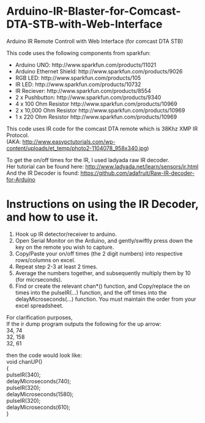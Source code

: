Arduino-IR-Blaster-for-Comcast-DTA-STB-with-Web-Interface
=========================================================

Arduino IR Remote Controll with Web Interface (for comcast DTA STB)

This code uses the following components from sparkfun: <ul>
<li>Arduino UNO:  		http://www.sparkfun.com/products/11021 </li>
<li>Arduino Ethernet Shield:	http://www.sparkfun.com/products/9026 </li>
<li>RGB LED:			http://www.sparkfun.com/products/105 </li>
<li>IR LED: 			http://www.sparkfun.com/products/10732 </li>
<li>IR Reciever: 			http://www.sparkfun.com/products/8554 </li>
<li>2 x Pushbutton: 		http://www.sparkfun.com/products/9340 </li>
<li>4 x 100 Ohm Resistor		http://www.sparkfun.com/products/10969</li>
<li>2 x 10,000 Ohm Resistor		http://www.sparkfun.com/products/10969</li>
<li>1 x 220 Ohm Resistor		http://www.sparkfun.com/products/10969</li>
</ul>

This code uses IR code for the comcast DTA remote which is 38Khz XMP IR Protocol.<br />
(AKA: http://www.easypctutorials.com/wp-content/uploads/et_temp/photo2-1104078_958x340.jpg)

To get the on/off times for the IR, I used ladyada raw IR decoder. <br />
Her tutorial can be found here: http://www.ladyada.net/learn/sensors/ir.html<br />
And the IR Decoder is found: https://github.com/adafruit/Raw-IR-decoder-for-Arduino<br />

Instructions on using the IR Decoder, and how to use it.
=========================================================
<ol>
<li>Hook up IR detector/receiver to arduino.</li>
<li>Open Serial Monitor on the Arduino, and gently/swiftly press down the key on the remote you wish to capture.</li>
<li>Copy/Paste your on/off times (the 2 digit numbers) into respective rows/columns on excel.</li>
<li>Repeat step 2-3 at least 2 times.</li>
<li>Average the numbers together, and subsequently multiply them by 10 (for micrseconds).</li>
<li>Find or create the relevant chan*() function, and Copy/replace the on times into the pulseIR(...) function, and the off times into the delayMicroseconds(...) function. You must maintain the order from your excel spreadsheet.</li>
</ol>

For clarification purposes,<br />
If the ir dump program outputs the following for the up arrow:<br />
34, 74<br />
32, 158<br />
32, 61<br />

then the code would look like:<br />
void chanUP()<br />
{<br />
  pulseIR(340); <br />
  delayMicroseconds(740);<br />
  pulseIR(320);<br />
  delayMicroseconds(1580);<br />
  pulseIR(320);<br />
  delayMicroseconds(610);<br />
}<br />